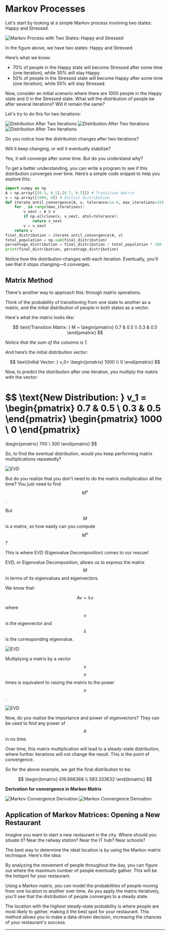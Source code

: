 # Markov Processes

Let's start by looking at a simple Markov process involving two states: Happy and Stressed.

![Markov Process with Two States: Happy and Stressed](/assets/images/markov1.png)

In the figure above, we have two states: Happy and Stressed.

Here’s what we know:
- 70% of people in the Happy state will become Stressed after some time (one iteration), while 30% will stay Happy.
- 50% of people in the Stressed state will become Happy after some time (one iteration), while 50% will stay Stressed.

Now, consider an initial scenario where there are 1000 people in the Happy state and 0 in the Stressed state. What will the distribution of people be after several iterations? Will it remain the same?

Let's try to do this for two iterations:

![Distribution After Two Iterations](/assets/images/markov2.png)
![Distribution After Two Iterations](/assets/images/markov3.png)
![Distribution After Two Iterations](/assets/images/markov4.png)

Do you notice how the distribution changes after two iterations?

Will it keep changing, or will it eventually stabilize?

Yes, it will converge after some time. But do you understand why?

To get a better understanding, you can write a program to see if this distribution converges over time. Here’s a simple code snippet to help you explore this:

```python
import numpy as np
A = np.array([[0.3, 0.5],[0.7, 0.5]]) # Transition matrix
v = np.array([1000, 0]) # Initial distribution
def iterate_until_convergence(A, v, tolerance=1e-6, max_iterations=10):
    for _ in range(max_iterations):
        v_next = A @ v
        if np.allclose(v, v_next, atol=tolerance):
            return v_next
        v = v_next
    return v
final_distribution = iterate_until_convergence(A, v)
total_population = np.sum(final_distribution)
percentage_distribution = final_distribution / total_population * 100
print(final_distribution, percentage_distribution)

```

Notice how the distribution changes with each iteration. Eventually, you'll see that it stops changing—it converges.

## Matrix Method

There's another way to approach this: through matrix operations.

Think of the probability of transitioning from one state to another as a matrix, and the initial distribution of people in both states as a vector.

Here's what the matrix looks like:

$$
\text{Transition Matrix: } M = 
\begin{pmatrix}
0.7 & 0.5 \\
0.3 & 0.5
\end{pmatrix}
$$

_Notice that the sum of the columns is 1._

And here’s the initial distribution vector:

$$
\text{Initial Vector: } v_0= 
\begin{pmatrix}
1000 \\
0
\end{pmatrix}
$$

Now, to predict the distribution after one iteration, you multiply the matrix with the vector:

$$
\text{New Distribution: } v_1 = 
\begin{pmatrix}
0.7 & 0.5 \\
0.3 & 0.5
\end{pmatrix}
\begin{pmatrix}
1000 \\
0
\end{pmatrix}
=
\begin{pmatrix}
700 \\
300
\end{pmatrix}
$$

So, to find the eventual distribution, would you keep performing matrix multiplications repeatedly?

![EVD](/assets/images/EVD1.png)

But do you realize that you don't need to do the matrix multiplication all the time? You just need to find $$M^{n}$$.

But $$M$$ is a matrix, so how easily can you compute $$M^{n}$$?

This is where EVD (Eigenvalue Decomposition) comes to our rescue! 

EVD, or Eigenvalue Decomposition, allows us to express the matrix $$M$$ in terms of its eigenvalues and eigenvectors.

We know that:

$$
A v = \lambda v
$$

where $$v$$ is the eigenvector and $$\lambda$$ is the corresponding eigenvalue.

![EVD](/assets/images/EVD2.png)

Multiplying a matrix by a vector $$v$$ $$n$$ times is equivalent to raising the matrix to the power $$n$$.

![EVD](/assets/images/EVD3.png)


Now, do you realize the importance and power of eigenvectors? They can be used to find any power of $$A$$ in no time.

Over time, this matrix multiplication will lead to a steady-state distribution, where further iterations will not change the result. This is the point of convergence.

So for the above example, we get the final distribution to be:

$$
\begin{bmatrix}
416.666368 \\
583.333632
\end{bmatrix}
$$

**Derivation for convergence in Markov Matrix**

![Markov Convergence Derivation](/assets/images/markovder1.png)
![Markov Convergence Derivation](/assets/images/markovder2.png)


## Application of Markov Matrices: Opening a New Restaurant

Imagine you want to start a new restaurant in the city. Where should you situate it? Near the railway station? Near the IT hub? Near schools? 

The best way to determine the ideal location is by using the Markov matrix technique. Here's the idea:

By analyzing the movement of people throughout the day, you can figure out where the maximum number of people eventually gather. This will be the hotspot for your restaurant.

Using a Markov matrix, you can model the probabilities of people moving from one location to another over time. As you apply the matrix iteratively, you'll see that the distribution of people converges to a steady state. 

The location with the highest steady-state probability is where people are most likely to gather, making it the best spot for your restaurant. This method allows you to make a data-driven decision, increasing the chances of your restaurant's success.

---
